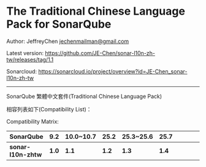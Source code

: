 The Traditional Chinese Language Pack for SonarQube
=======

Author: JeffreyChen <jechenmailman@gmail.com>

Latest version: https://github.com/JE-Chen/sonar-l10n-zh-tw/releases/tag/1.1

Sonarcloud: https://sonarcloud.io/project/overview?id=JE-Chen_sonar-l10n-zh-tw

---

SonarQube 繁體中文套件(Traditional Chinese Language Pack)

相容列表如下(Compatibility List)：

Compatibility Matrix:

 **SonarQube**       | **9.2** | **10.0~10.7** |**25.2**| **25.3~25.6** | **25.7** ||||||
---------------------|-------|-------|----------|--------------|-------|-|-|-|-|-|
 **sonar-l10n-zhtw** |**1.0**|**1.1**|**1.2**|**1.3**|**1.4**| | | | | |
